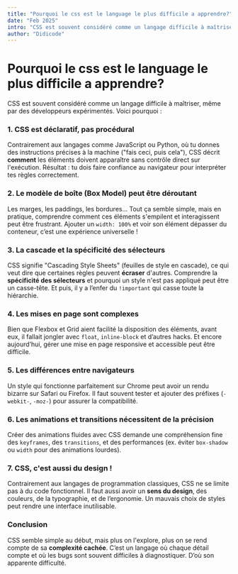 ```yaml
---
title: "Pourquoi le css est le language le plus difficile a apprendre?"
date: "Feb 2025"
intro: "CSS est souvent considéré comme un langage difficile à maîtriser, même par des développeurs expérimentés. Voici pourquoi "
author: "Didicode"
---
```


# **Pourquoi le css est le language le plus difficile a apprendre?**

CSS est souvent considéré comme un langage difficile à maîtriser, même par des développeurs expérimentés. Voici pourquoi :

### 1. **CSS est déclaratif, pas procédural**

Contrairement aux langages comme JavaScript ou Python, où tu donnes des instructions précises à la machine ("fais ceci, puis cela"), CSS décrit **comment** les éléments doivent apparaître sans contrôle direct sur l'exécution. Résultat : tu dois faire confiance au navigateur pour interpréter tes règles correctement.

### 2. **Le modèle de boîte (Box Model) peut être déroutant**

Les marges, les paddings, les bordures… Tout ça semble simple, mais en pratique, comprendre comment ces éléments s'empilent et interagissent peut être frustrant. Ajouter un `width: 100%` et voir son élément dépasser du conteneur, c’est une expérience universelle !

### 3. **La cascade et la spécificité des sélecteurs**

CSS signifie "Cascading Style Sheets" (feuilles de style en cascade), ce qui veut dire que certaines règles peuvent **écraser** d'autres. Comprendre la **spécificité des sélecteurs** et pourquoi un style n'est pas appliqué peut être un casse-tête. Et puis, il y a l’enfer du `!important` qui casse toute la hiérarchie.

### 4. **Les mises en page sont complexes**

Bien que Flexbox et Grid aient facilité la disposition des éléments, avant eux, il fallait jongler avec `float`, `inline-block` et d’autres hacks. Et encore aujourd’hui, gérer une mise en page responsive et accessible peut être difficile.

### 5. **Les différences entre navigateurs**

Un style qui fonctionne parfaitement sur Chrome peut avoir un rendu bizarre sur Safari ou Firefox. Il faut souvent tester et ajouter des préfixes (`-webkit-`, `-moz-`) pour assurer la compatibilité.

### 6. **Les animations et transitions nécessitent de la précision**

Créer des animations fluides avec CSS demande une compréhension fine des `keyframes`, des `transitions`, et des performances (ex. éviter `box-shadow` ou `width` pour des animations lourdes).

### 7. **CSS, c'est aussi du design !**

Contrairement aux langages de programmation classiques, CSS ne se limite pas à du code fonctionnel. Il faut aussi avoir un **sens du design**, des couleurs, de la typographie, et de l’ergonomie. Un mauvais choix de styles peut rendre une interface inutilisable.

### **Conclusion**

CSS semble simple au début, mais plus on l'explore, plus on se rend compte de sa **complexité cachée**. C’est un langage où chaque détail compte et où les bugs sont souvent difficiles à diagnostiquer. D’où son apparente difficulté.
